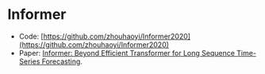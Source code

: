 # Informer
* Code: [https://github.com/zhouhaoyi/Informer2020](https://github.com/zhouhaoyi/Informer2020)
* Paper: [Informer: Beyond Efficient Transformer for Long Sequence Time-Series Forecasting](https://arxiv.org/abs/2012.07436).
